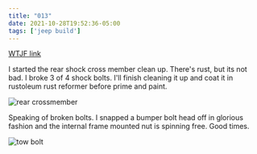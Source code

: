 ```yaml
---
title: "013"
date: 2021-10-28T19:52:36-05:00
tags: ['jeep build']
---
```

[WTJF link](https://wranglertjforum.com/threads/prndls-tj-build-ii-the-green-one.55717/post-991526)

I started the rear shock cross member clean up. There's rust, but its not bad. I broke 3 of 4 shock bolts. I'll finish cleaning it up and coat it in rustoleum rust reformer before prime and paint.

![rear crossmember](/jeep/build-thread/img/PXL_20211026_153303807.MP.jpg)

Speaking of broken bolts. I snapped a bumper bolt head off in glorious fashion and the internal frame mounted nut is spinning free. Good times.

![tow bolt](/jeep/build-thread/img/PXL_20211026_153321518.MP.jpg)